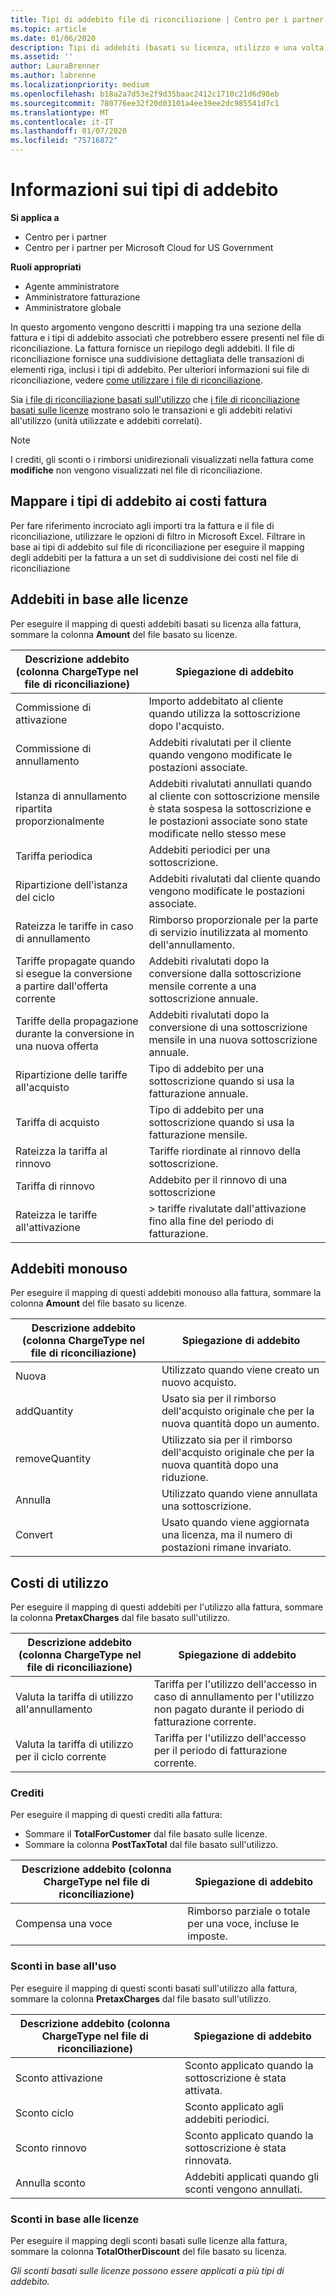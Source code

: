 ```yaml
---
title: Tipi di addebito file di riconciliazione | Centro per i partner
ms.topic: article
ms.date: 01/06/2020
description: Tipi di addebiti (basati su licenza, utilizzo e una volta), crediti e sconti sui file di riconciliazione del centro per i partner.
ms.assetid: ''
author: LauraBrenner
ms.author: labrenne
ms.localizationpriority: medium
ms.openlocfilehash: b18a2a7d53e2f9d35baac2412c1710c21d6d98eb
ms.sourcegitcommit: 780776ee32f20d03101a4ee39ee2dc985541d7c1
ms.translationtype: MT
ms.contentlocale: it-IT
ms.lasthandoff: 01/07/2020
ms.locfileid: "75716872"
---
```

# <a name="understand-charge-types"></a>Informazioni sui tipi di addebito

**Si applica a**

- Centro per i partner
- Centro per i partner per Microsoft Cloud for US Government

**Ruoli appropriati**

- Agente amministratore
- Amministratore fatturazione
- Amministratore globale

In questo argomento vengono descritti i mapping tra una sezione della fattura e i tipi di addebito associati che potrebbero essere presenti nel file di riconciliazione. La fattura fornisce un riepilogo degli addebiti. Il file di riconciliazione fornisce una suddivisione dettagliata delle transazioni di elementi riga, inclusi i tipi di addebito. Per ulteriori informazioni sui file di riconciliazione, vedere [come utilizzare i file di riconciliazione](use-the-reconciliation-files.md).

Sia [i file di riconciliazione basati sull'utilizzo](usage-based-recon-files.md) che [i file di riconciliazione basati sulle licenze](license-based-recon-files.md) mostrano solo le transazioni e gli addebiti relativi all'utilizzo (unità utilizzate e addebiti correlati).

> [!NOTE]
> I crediti, gli sconti o i rimborsi unidirezionali visualizzati nella fattura come **modifiche** non vengono visualizzati nel file di riconciliazione.

## <a name="map-charge-types-to-invoice-charges"></a>Mappare i tipi di addebito ai costi fattura

Per fare riferimento incrociato agli importi tra la fattura e il file di riconciliazione, utilizzare le opzioni di filtro in Microsoft Excel. Filtrare in base ai tipi di addebito sul file di riconciliazione per eseguire il mapping degli addebiti per la fattura a un set di suddivisione dei costi nel file di riconciliazione

## <a name="license-based-charges"></a>Addebiti in base alle licenze

Per eseguire il mapping di questi addebiti basati su licenza alla fattura, sommare la colonna **Amount** del file basato su licenze.

| Descrizione addebito (colonna ChargeType nel file di riconciliazione) | Spiegazione di addebito |
| ------------------------------------------------------------- | ------------------ |
| Commissione di attivazione | Importo addebitato al cliente quando utilizza la sottoscrizione dopo l'acquisto. |
| Commissione di annullamento | Addebiti rivalutati per il cliente quando vengono modificate le postazioni associate. |
| Istanza di annullamento ripartita proporzionalmente | Addebiti rivalutati annullati quando al cliente con sottoscrizione mensile è stata sospesa la sottoscrizione e le postazioni associate sono state modificate nello stesso mese |
| Tariffa periodica | Addebiti periodici per una sottoscrizione. |
| Ripartizione dell'istanza del ciclo | Addebiti rivalutati dal cliente quando vengono modificate le postazioni associate. |
| Rateizza le tariffe in caso di annullamento | Rimborso proporzionale per la parte di servizio inutilizzata al momento dell'annullamento. |
| Tariffe propagate quando si esegue la conversione a partire dall'offerta corrente | Addebiti rivalutati dopo la conversione dalla sottoscrizione mensile corrente a una sottoscrizione annuale. |
| Tariffe della propagazione durante la conversione in una nuova offerta | Addebiti rivalutati dopo la conversione di una sottoscrizione mensile in una nuova sottoscrizione annuale. |
| Ripartizione delle tariffe all'acquisto | Tipo di addebito per una sottoscrizione quando si usa la fatturazione annuale. |
| Tariffa di acquisto | Tipo di addebito per una sottoscrizione quando si usa la fatturazione mensile. |
| Rateizza la tariffa al rinnovo | Tariffe riordinate al rinnovo della sottoscrizione. |
| Tariffa di rinnovo | Addebito per il rinnovo di una sottoscrizione |
| Rateizza le tariffe all'attivazione | > tariffe rivalutate dall'attivazione fino alla fine del periodo di fatturazione. |

## <a name="one-time-charges"></a>Addebiti monouso

Per eseguire il mapping di questi addebiti monouso alla fattura, sommare la colonna **Amount** del file basato su licenze.

| Descrizione addebito (colonna ChargeType nel file di riconciliazione) | Spiegazione di addebito |
| ------------------------------------------------------------- | ------------------ |
| Nuova | Utilizzato quando viene creato un nuovo acquisto. |
| addQuantity | Usato sia per il rimborso dell'acquisto originale che per la nuova quantità dopo un aumento. |
| removeQuantity | Utilizzato sia per il rimborso dell'acquisto originale che per la nuova quantità dopo una riduzione. |
| Annulla | Utilizzato quando viene annullata una sottoscrizione. |
| Convert | Usato quando viene aggiornata una licenza, ma il numero di postazioni rimane invariato. |

## <a name="usage-charges"></a>Costi di utilizzo

Per eseguire il mapping di questi addebiti per l'utilizzo alla fattura, sommare la colonna **PretaxCharges** dal file basato sull'utilizzo.

| Descrizione addebito (colonna ChargeType nel file di riconciliazione) | Spiegazione di addebito |
| ------------------------------------------------------------- | ------------------ |
| Valuta la tariffa di utilizzo all'annullamento | Tariffa per l'utilizzo dell'accesso in caso di annullamento per l'utilizzo non pagato durante il periodo di fatturazione corrente. |
| Valuta la tariffa di utilizzo per il ciclo corrente | Tariffa per l'utilizzo dell'accesso per il periodo di fatturazione corrente. |

### <a name="credits"></a>Crediti

Per eseguire il mapping di questi crediti alla fattura:

- Sommare il **TotalForCustomer** dal file basato sulle licenze.
- Sommare la colonna **PostTaxTotal** dal file basato sull'utilizzo.

| Descrizione addebito (colonna ChargeType nel file di riconciliazione) | Spiegazione di addebito |
| ------------------------------------------------------------- | ------------------ |
| Compensa una voce | Rimborso parziale o totale per una voce, incluse le imposte. |

### <a name="usage-based-discounts"></a>Sconti in base all'uso

Per eseguire il mapping di questi sconti basati sull'utilizzo alla fattura, sommare la colonna **PretaxCharges** dal file basato sull'utilizzo.

| Descrizione addebito (colonna ChargeType nel file di riconciliazione) | Spiegazione di addebito |
| ------------------------------------------------------------- | ------------------ |
| Sconto attivazione | Sconto applicato quando la sottoscrizione è stata attivata. |
| Sconto ciclo | Sconto applicato agli addebiti periodici. |
| Sconto rinnovo | Sconto applicato quando la sottoscrizione è stata rinnovata. |
| Annulla sconto | Addebiti applicati quando gli sconti vengono annullati. |

### <a name="license-based-discounts"></a>Sconti in base alle licenze

Per eseguire il mapping degli sconti basati sulle licenze alla fattura, sommare la colonna **TotalOtherDiscount** del file basato su licenza.

*Gli sconti basati sulle licenze possono essere applicati a più tipi di addebito.*
